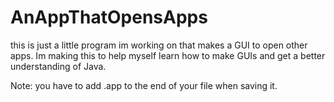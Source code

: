 # AnAppThatOpensApps

this is just a little program im working on that makes a GUI to open other apps. Im making this to help myself learn how to make GUIs and get a better understanding of Java.

Note: you have to add .app to the end of your file when saving it.
